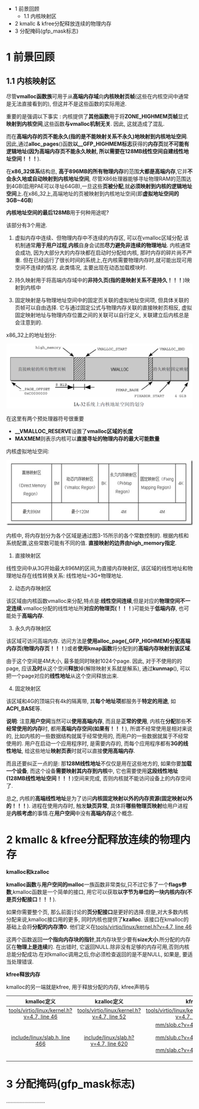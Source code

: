 - 1 前景回顾
    - 1.1 内核映射区
- 2 kmallc & kfree分配释放连续的物理内存
- 3 分配掩码(gfp\_mask标志)

# 1 前景回顾

## 1.1 内核映射区

尽管**vmalloc函数族**可用于从**高端内存域**向**内核映射页帧**(这些在内核空间中通常是无法直接看到的), 但这并不是这些函数的实际用途.

重要的是强调以下事实 : 内核提供了**其他函数**用于将**ZONE\_HIGHMEM页帧**显式**映射到内核空间**,这些函数**与vmalloc机制无关**. 因此, 这就造成了混乱.

而在**高端内存的页不能永久(指的是不能映射关系不永久)地映射到内核地址空间**.因此,通过**alloc\_pages**()函数**以\_\_GFP\_HIGHMEM标志**获得的**内存页**就**不可能有逻辑地址(因为高端内存页不能永久映射, 所以需要在128MB线性空间自建线性地址空间！！！**).

在**x86\_32体系**结构总, **高于896MB的所有物理内存**的范围**大都是高端内存**,它并**不会永久地或自动映射到内核地址空间**, 尽管X86处理器能够寻址物理RAM的范围达到4GB(启用PAE可以寻址64GB),一旦这些**页被分配**,就**必须映射到内核的逻辑地址空间**上.在x86\_32上,高端地址的页被映射到内核地址空间(即**虚拟地址空间的3GB\~4GB**)

**内核地址空间的最后128MB**用于何种用途呢?

该部分有3个用途. 

1. 虚拟内存中连续、但物理内存中不连续的内存区, 可以在vmalloc区域分配.该机制通常**用于用户过程**,**内核**自身会试图**尽力避免非连续的物理地址**. 内核通常会成功, 因为大部分大的内存块都在启动时分配给内核, 那时内存的碎片尚不严重. 但在已经运行了很长时间的系统上,在内核需要物理内存时,就可能出现可用空间不连续的情况. 此类情况, 主要出现在动态加载模块时.

2. 持久映射用于将高端内存域中的**非持久页(指的是映射关系不是持久！！！**)映射到内核中

3. 固定映射是与物理地址空间中的固定页关联的虚拟地址空间项, 但具体关联的页帧可以自由选择. 它与通过固定公式与物理内存关联的直接映射页相反, 虚拟固定映射地址与物理内存位置之间的关联可以自行定义, 关联建立后内核总是会注意到的.

x86\_32上的地址划分:

![x86_32上的地址划分](./images/x86_32_mapping.png)

在这里有两个预处理器符号很重要

- **\_\_VMALLOC\_RESERVE**设置了**vmalloc区域的长度**
- **MAXMEM**则表示内核可以**直接寻址的物理内存的最大可能数量**

内核虚拟地址空间:

![内核虚拟地址空间](./images/kernel_space.jpg)

内核中, 将内存划分为各个区域是通过图3-15所示的各个常数控制的. 根据内核和系统配置,这些常数可能有不同的值. **直接映射的边界由high\_memory指定**. 

1. 直接映射区

线性空间中从3G开始最大896M的区间,为直接内存映射区, 该区域的线性地址和物理地址存在线性转换关系: 线性地址=3G+物理地址. 

2. 动态内存映射区

该区域由内核函数vmalloc来分配,特点是:**线性空间连续**,但是对应的**物理空间不一定连续**.vmalloc分配的线性地址所**对应的物理页(！！！**)可能处于**低端内存**, 也可能处于**高端内存**.

3. 永久内存映射区

该区域可访问高端内存. 访问方法是**使用alloc\_page(\_GFP\_HIGHMEM)分配高端内存页(物理内存页！！！**)或者**使用kmap函数**将分配到的**高端内存映射到该区域**.

由于这个空间是4M大小, 最多能同时映射1024个page. 因此, 对于不使用的的page, 应该**及时**从这个空间**释放**掉(解除映射关系就是解系), 通过**kunmap**(), 可以把一个page对应的**线性地址**从这个空间释放出来. 

4. 固定映射区

该区域和4G的顶端只有4k的隔离带, 其**每个地址项**都服务于**特定的用途**, 如**ACPI\_BASE**等. 

**说明**: 注意**用户空间**当然可以**使用高端内存**, 而且是**正常的使用**, 内核在**分配**那些**不经常使用的内存**时, 都用**高端内存空间(如果有！！！**), 所谓不经常使用是相对来说的, 比如内核的一些数据结构就属于经常使用的, 而用户的一些数据就属于不经常使用的. 用户在启动一个应用程序时, 是需要内存的, 而每个应用程序都有**3G的线性地址**, 给这些地址**映射页表**时就可以直接**使用高端内存**. 

而且还要纠正一点的是: 那**128M线性地址**不仅仅是用在这些地方的, 如果你要**加载一个设备**, 而这个设备**需要映射其内存到内核**中, 它也需要使用**这段线性地址(128MB线性地址空间！！！**)空间来完成, 否则内核就不能访问设备上的内存空间了.

总之, 内核的**高端线性地址**是为了访问**内核固定映射以外的内存资源(固定映射以外的！！！**). 进程在使用内存时, 触发**缺页异常**, 具体将**哪些物理页映射**给用户进程是**内核考虑**的事情.在**用户空间**中没有**高端内存**这个概念.

# 2 kmallc & kfree分配释放连续的物理内存

**kmalloc和kzalloc**

**kmalloc函数**与**用户空间的malloc**一族函数非常类似,只不过它多了一个**flags参数**,kmalloc函数是一个简单的接口, 用它可以获取**以字节为单位的一块内核内存(不是页分配接口！！！**).

如果你需要整个页, 那么前面讨论的**页分配接口**是更好的选择.但是,对大多数内核分配来说,kmalloc接口用的更多, 同时内核也提供了**kzalloc**. 该接口在kmalloc的基础上会将**分配的内存清0**. 他们定义在[tools/virtio/linux/kernel.h?v=4.7, line 46](http://lxr.free-electrons.com/source/tools/virtio/linux/kernel.h?v=4.7#L46)

这两个函数返回**一个指向内存块的指针**,其内存块至少要有**size大小**.所分配的内存区在**物理上是连续**的. 在出错时, 它返回NULL.除非没有足够的内存可用,否则内核总能分配成功.在对kmalloc调用之后,你必须检查返回的是不是NULL, 如果是, 要适当处理错误.

**kfree释放内存**

kmalloc的另一端就是kfree, 用于释放分配的内存, kfree声明与

|  kmalloc定义 | kzalloc定义   | kfree定义 |
|:--------------:|:--------------:|-----------:|
| [tools/virtio/linux/kernel.h?v=4.7, line 46](http://lxr.free-electrons.com/source/tools/virtio/linux/kernel.h?v=4.7#L46) | [tools/virtio/linux/kernel.h?v=4.7, line 52](http://lxr.free-electrons.com/source/tools/virtio/linux/kernel.h?v=4.7#L52) | [tools/virtio/linux/kernel.h?v=4.7, line 60](http://lxr.free-electrons.com/source/tools/virtio/linux/kernel.h?v=4.7#L60) |
| [include/linux/slab.h, line 466](http://lxr.free-electrons.com/source/include/linux/slab.h?v=4.7#L466) | [include/linux/slab.h?v=4.7, line 620](http://lxr.free-electrons.com/source/include/linux/slab.h?v=4.7#L620) | [mm/slob.c?v=4.7, line 484](http://lxr.free-electrons.com/source/mm/slob.c?v=4.7#L484)<br>[mm/slub.c?v=4.7, line 3645](http://lxr.free-electrons.com/source/mm/slub.c?v=4.7#L3645)<br>[mm/slab.c?v=4.7, line 3853](http://lxr.free-electrons.com/source/mm/slab.c?v=4.7#L3853) |

# 3 分配掩码(gfp\_mask标志)

..........................
